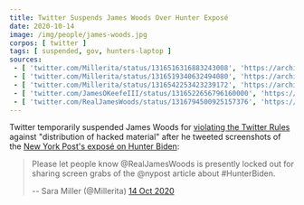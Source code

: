 ```yaml
---
title: Twitter Suspends James Woods Over Hunter Exposé
date: 2020-10-14
image: /img/people/james-woods.jpg
corpos: [ twitter ]
tags: [ suspended, gov, hunters-laptop ]
sources:
 - [ 'twitter.com/Millerita/status/1316516316883243008', 'https://archive.is/l7iOQ' ]
 - [ 'twitter.com/Millerita/status/1316519340632494080', 'https://archive.is/Hhf64' ]
 - [ 'twitter.com/Millerita/status/1316542253423239172', 'https://archive.is/bnXDy' ]
 - [ 'twitter.com/JamesOKeefeIII/status/1316522656796160000', 'https://archive.is/uk4wR' ]
 - [ 'twitter.com/RealJamesWoods/status/1316794500925157376', 'https://archive.is/qHdVi' ]
---
```


Twitter temporarily suspended James Woods for [violating the Twitter
Rules](notice.jpg) against "distribution of hacked material" after he tweeted
screenshots of the [New York Post's exposé on Hunter
Biden](/events/facebook-twitter-suppress-nypost-hunter-expose/):

> Please let people know @RealJamesWoods is presently locked out for sharing
> screen grabs of the @nypost article about #HunterBiden.
>
> -- Sara Miller (@Millerita) [14 Oct 2020](https://archive.is/l7iOQ)
